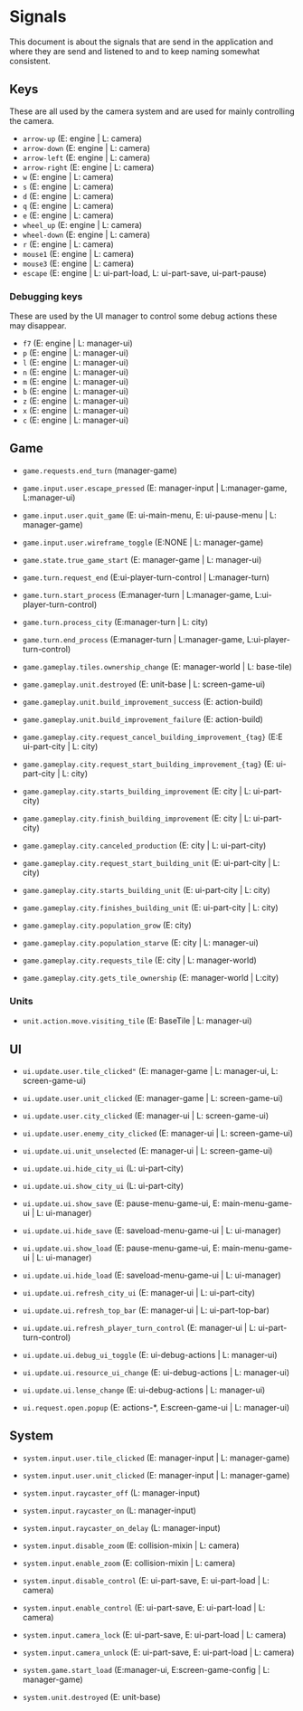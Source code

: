 # Signals

This document is about the signals that are send in the application and where they are send and listened to and to keep naming somewhat consistent.

## Keys

These are all used by the camera system and are used for mainly controlling the camera.

- `arrow-up` (E: engine | L: camera)
- `arrow-down` (E: engine | L: camera)
- `arrow-left` (E: engine | L: camera)
- `arrow-right` (E: engine | L: camera)
- `w` (E: engine | L: camera)
- `s` (E: engine | L: camera)
- `d` (E: engine | L: camera)
- `q` (E: engine | L: camera)
- `e` (E: engine | L: camera)
- `wheel_up` (E: engine | L: camera)
- `wheel-down` (E: engine | L: camera)
- `r` (E: engine | L: camera)
- `mouse1` (E: engine | L: camera)
- `mouse3` (E: engine | L: camera)
- `escape` (E: engine | L: ui-part-load, L: ui-part-save, ui-part-pause)

### Debugging keys

These are used by the UI manager to control some debug actions these may disappear.

- `f7` (E: engine | L: manager-ui)
- `p` (E: engine | L: manager-ui)
- `l` (E: engine | L: manager-ui)
- `n` (E: engine | L: manager-ui)
- `m` (E: engine | L: manager-ui)
- `b` (E: engine | L: manager-ui)
- `z` (E: engine | L: manager-ui)
- `x` (E: engine | L: manager-ui)
- `c` (E: engine | L: manager-ui)

## Game

- `game.requests.end_turn` (manager-game)
- `game.input.user.escape_pressed` (E: manager-input | L:manager-game, L:manager-ui)
- `game.input.user.quit_game` (E: ui-main-menu, E: ui-pause-menu | L: manager-game)
- `game.input.user.wireframe_toggle` (E:NONE | L: manager-game)
- `game.state.true_game_start` (E: manager-game | L: manager-ui)

- `game.turn.request_end` (E:ui-player-turn-control | L:manager-turn)
- `game.turn.start_process` (E:manager-turn | L:manager-game, L:ui-player-turn-control)
- `game.turn.process_city` (E:manager-turn | L: city)
- `game.turn.end_process` (E:manager-turn | L:manager-game, L:ui-player-turn-control)

- `game.gameplay.tiles.ownership_change` (E: manager-world | L: base-tile)
- `game.gameplay.unit.destroyed` (E: unit-base | L: screen-game-ui)
- `game.gameplay.unit.build_improvement_success` (E: action-build)
- `game.gameplay.unit.build_improvement_failure` (E: action-build)

- `game.gameplay.city.request_cancel_building_improvement_{tag}` (E:E ui-part-city | L: city)
- `game.gameplay.city.request_start_building_improvement_{tag}` (E: ui-part-city | L: city)
- `game.gameplay.city.starts_building_improvement` (E: city | L: ui-part-city)
- `game.gameplay.city.finish_building_improvement` (E: city | L: ui-part-city)
- `game.gameplay.city.canceled_production` (E: city | L: ui-part-city)

- `game.gameplay.city.request_start_building_unit` (E: ui-part-city | L: city)
- `game.gameplay.city.starts_building_unit` (E: ui-part-city | L: city)
- `game.gameplay.city.finishes_building_unit` (E: ui-part-city | L: city)

- `game.gameplay.city.population_grow` (E: city)
- `game.gameplay.city.population_starve` (E: city | L: manager-ui)
- `game.gameplay.city.requests_tile` (E: city | L: manager-world)
- `game.gameplay.city.gets_tile_ownership` (E: manager-world | L:city)

### Units

- `unit.action.move.visiting_tile` (E: BaseTile | L: manager-ui)

## UI

- `ui.update.user.tile_clicked"` (E: manager-game | L: manager-ui, L: screen-game-ui)
- `ui.update.user.unit_clicked` (E: manager-game | L: screen-game-ui)
- `ui.update.user.city_clicked` (E: manager-ui | L: screen-game-ui)
- `ui.update.user.enemy_city_clicked` (E: manager-ui | L: screen-game-ui)

- `ui.update.ui.unit_unselected` (E: manager-ui | L: screen-game-ui)

- `ui.update.ui.hide_city_ui` (L: ui-part-city)
- `ui.update.ui.show_city_ui` (L: ui-part-city)

- `ui.update.ui.show_save` (E: pause-menu-game-ui, E: main-menu-game-ui | L: ui-manager)
- `ui.update.ui.hide_save` (E: saveload-menu-game-ui | L: ui-manager)
- `ui.update.ui.show_load` (E: pause-menu-game-ui, E: main-menu-game-ui | L: ui-manager)
- `ui.update.ui.hide_load` (E: saveload-menu-game-ui | L: ui-manager)

- `ui.update.ui.refresh_city_ui` (E: manager-ui | L: ui-part-city)
- `ui.update.ui.refresh_top_bar` (E: manager-ui | L: ui-part-top-bar)
- `ui.update.ui.refresh_player_turn_control` (E: manager-ui | L: ui-part-turn-control)

- `ui.update.ui.debug_ui_toggle` (E: ui-debug-actions | L: manager-ui)
- `ui.update.ui.resource_ui_change` (E: ui-debug-actions | L: manager-ui)
- `ui.update.ui.lense_change` (E: ui-debug-actions | L: manager-ui)

- `ui.request.open.popup` (E: actions-*, E:screen-game-ui | L: manager-ui)

## System

- `system.input.user.tile_clicked` (E: manager-input | L: manager-game)
- `system.input.user.unit_clicked` (E: manager-input | L: manager-game)

- `system.input.raycaster_off` (L: manager-input)
- `system.input.raycaster_on` (L: manager-input)
- `system.input.raycaster_on_delay` (L: manager-input)

- `system.input.disable_zoom` (E: collision-mixin | L: camera)
- `system.input.enable_zoom` (E: collision-mixin | L: camera)

- `system.input.disable_control` (E: ui-part-save, E: ui-part-load | L: camera)
- `system.input.enable_control` (E: ui-part-save, E: ui-part-load | L: camera)

- `system.input.camera_lock` (E: ui-part-save, E: ui-part-load | L: camera)
- `system.input.camera_unlock` (E: ui-part-save, E: ui-part-load | L: camera)

- `system.game.start_load` (E:manager-ui, E:screen-game-config | L: manager-game)
- `system.unit.destroyed` (E: unit-base)
